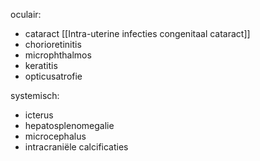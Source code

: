 oculair:
- cataract [[Intra-uterine infecties congenitaal cataract]]
- chorioretinitis
- microphthalmos
- keratitis
- opticusatrofie

systemisch:
- icterus
- hepatosplenomegalie
- microcephalus
- intracraniële calcificaties